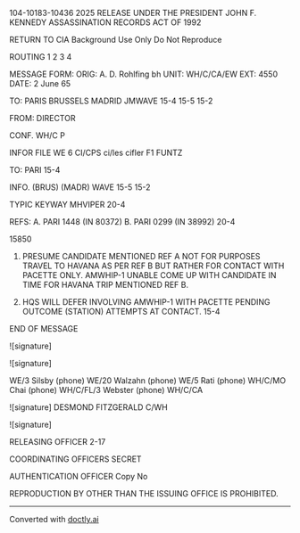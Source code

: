 104-10183-10436 2025 RELEASE UNDER THE PRESIDENT JOHN F. KENNEDY ASSASSINATION RECORDS ACT OF 1992

RETURN TO CIA
Background Use Only
Do Not Reproduce

ROUTING
1
2
3
4

MESSAGE FORM:
ORIG: A. D. Rohlfing bh
UNIT: WH/C/CA/EW
EXT: 4550
DATE: 2 June 65

TO: PARIS BRUSSELS MADRID JMWAVE
15-4 15-5 15-2

FROM: DIRECTOR

CONF. WH/C P

INFOR FILE WE 6 CI/CPS ci/les cifler
F1 FUNTZ

TO: PARI
15-4

INFO. (BRUS) (MADR) WAVE
15-5 15-2

TYPIC KEYWAY MHVIPER
20-4

REFS: A. PARI 1448 (IN 80372)
B. PARI 0299 (IN 38992)
20-4

15850

1. PRESUME CANDIDATE MENTIONED REF A NOT FOR PURPOSES
   TRAVEL TO HAVANA AS PER REF B BUT RATHER FOR CONTACT WITH PACETTE
   ONLY. AMWHIP-1 UNABLE COME UP WITH CANDIDATE IN TIME FOR HAVANA
   TRIP MENTIONED REF B.

2. HQS WILL DEFER INVOLVING AMWHIP-1 WITH PACETTE PENDING
   OUTCOME (STATION) ATTEMPTS AT CONTACT.
   15-4

END OF MESSAGE

![signature]

![signature]

WE/3 Silsby (phone)
WE/20 Walzahn (phone)
WE/5 Rati (phone)
WH/C/MO Chai (phone)
WH/C/FL/3 Webster (phone)
WH/C/CA

![signature]
DESMOND FITZGERALD
C/WH

![signature]

RELEASING OFFICER 2-17

COORDINATING OFFICERS SECRET

AUTHENTICATION OFFICER
Copy No

REPRODUCTION BY OTHER THAN THE ISSUING OFFICE IS PROHIBITED.


---
Converted with [doctly.ai](https://doctly.ai)